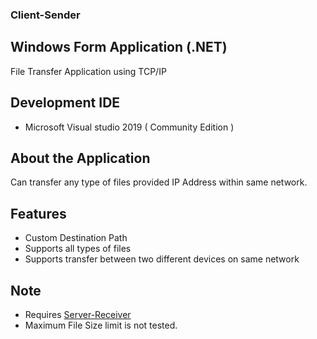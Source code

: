 ### Client-Sender
## Windows Form Application (.NET) 

File Transfer Application using TCP/IP
## Development IDE 
* Microsoft Visual studio 2019  ( Community Edition )

## About the Application

Can transfer any type of  files provided IP Address within same network. 

## Features 
* Custom Destination Path
* Supports all types of files
* Supports transfer between two different devices on same network


## Note
* Requires [Server-Receiver](https://github.com/Xfinity-bot/Server-Receiver)
* Maximum File Size limit is not tested.

